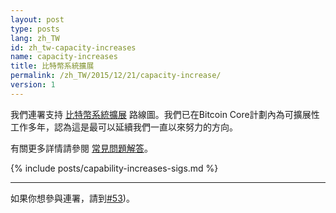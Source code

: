 ```yaml
---
layout: post
type: posts
lang: zh_TW
id: zh_tw-capacity-increases
name: capacity-increases
title: 比特幣系統擴展
permalink: /zh_TW/2015/12/21/capacity-increase/
version: 1
---
```


我們連署支持 [比特幣系統擴展][1] 路線圖。我們已在Bitcoin Core計劃內為可擴展性工作多年，認為這是最可以延續我們一直以來努力的方向。

有關更多詳情請參閱 [常見問題解答][FAQ]。

{% include posts/capability-increases-sigs.md %}

---

如果你想參與連署，請到[#53](https://github.com/bitcoin-core/website/issues/53))。


[1]: https://lists.linuxfoundation.org/pipermail/bitcoin-dev/2015-December/011865.html
[FAQ]: /zh_TW/2015/12/23/bitcoin-core-capacity-increases-faq/
